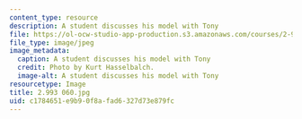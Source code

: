 ```yaml
---
content_type: resource
description: A student discusses his model with Tony
file: https://ol-ocw-studio-app-production.s3.amazonaws.com/courses/2-993-special-topics-in-mechanical-engineering-the-art-and-science-of-boat-design-january-iap-2007/c1784651e9b90f8afad6327d73e879fc_2993060.jpg
file_type: image/jpeg
image_metadata:
  caption: A student discusses his model with Tony
  credit: Photo by Kurt Hasselbalch.
  image-alt: A student discusses his model with Tony
resourcetype: Image
title: 2.993 060.jpg
uid: c1784651-e9b9-0f8a-fad6-327d73e879fc
---
```

